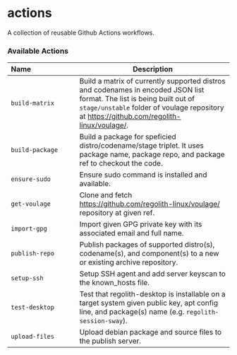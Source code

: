 # actions

A collection of reusable Github Actions workflows.

### Available Actions

<!-- AUTO_GENERATE_START -->
| Name⠀⠀⠀⠀⠀⠀⠀⠀| Description |
|---------------|-------------|
| `build-matrix` | Build a matrix of currently supported distros and codenames in encoded JSON list format. The list is being built out of `stage/unstable` folder of voulage repository at https://github.com/regolith-linux/voulage/.   |
| `build-package` | Build a package for speficied distro/codename/stage triplet. It uses package name, package repo, and package ref to checkout the code.   |
| `ensure-sudo` | Ensure sudo command is installed and available.   |
| `get-voulage` | Clone and fetch https://github.com/regolith-linux/voulage/ repository at given ref.   |
| `import-gpg` | Import given GPG private key with its associated email and full name.   |
| `publish-repo` | Publish packages of supported distro(s), codename(s), and component(s) to a new or existing archive repository.   |
| `setup-ssh` | Setup SSH agent and add server keyscan to the known_hosts file.   |
| `test-desktop` | Test that regolith-desktop is installable on a target system given public key, apt config line, and package(s) name (e.g. `regolith-session-sway`).   |
| `upload-files` | Upload debian package and source files to the publish server.   |
<!-- AUTO_GENERATE_END -->
